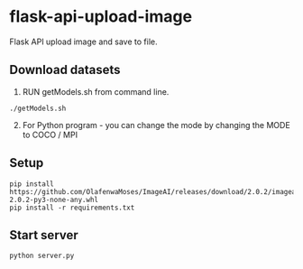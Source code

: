 # flask-api-upload-image
Flask API upload image and save to file.

## Download datasets

1. RUN getModels.sh from command line.
```
./getModels.sh
```
2. For Python program - you can change the mode by changing the MODE to COCO / MPI 

## Setup
```
pip install https://github.com/OlafenwaMoses/ImageAI/releases/download/2.0.2/imageai-2.0.2-py3-none-any.whl
pip install -r requirements.txt
```

## Start server
```
python server.py
```